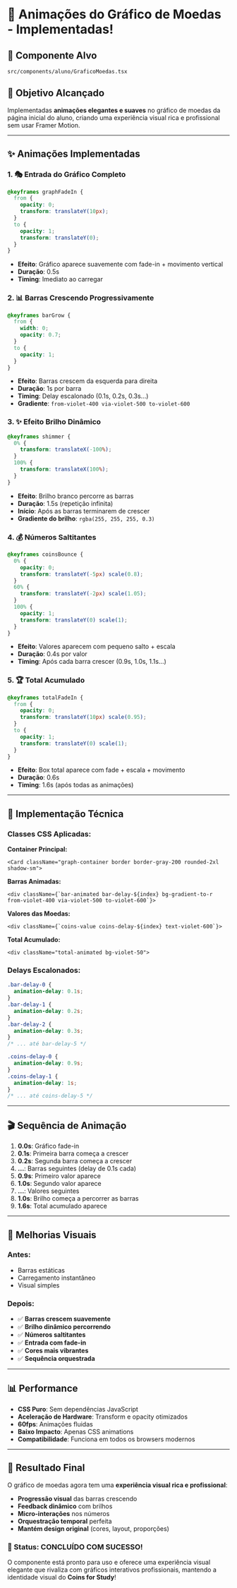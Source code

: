 # 🎨 Animações do Gráfico de Moedas - Implementadas!

## 📍 **Componente Alvo**

`src/components/aluno/GraficoMoedas.tsx`

## 🎯 **Objetivo Alcançado**

Implementadas **animações elegantes e suaves** no gráfico de moedas da página inicial do aluno, criando uma experiência visual rica e profissional sem usar Framer Motion.

---

## ✨ **Animações Implementadas**

### 1. **🎭 Entrada do Gráfico Completo**

```css
@keyframes graphFadeIn {
  from {
    opacity: 0;
    transform: translateY(10px);
  }
  to {
    opacity: 1;
    transform: translateY(0);
  }
}
```

- **Efeito**: Gráfico aparece suavemente com fade-in + movimento vertical
- **Duração**: 0.5s
- **Timing**: Imediato ao carregar

### 2. **📊 Barras Crescendo Progressivamente**

```css
@keyframes barGrow {
  from {
    width: 0;
    opacity: 0.7;
  }
  to {
    opacity: 1;
  }
}
```

- **Efeito**: Barras crescem da esquerda para direita
- **Duração**: 1s por barra
- **Timing**: Delay escalonado (0.1s, 0.2s, 0.3s...)
- **Gradiente**: `from-violet-400 via-violet-500 to-violet-600`

### 3. **✨ Efeito Brilho Dinâmico**

```css
@keyframes shimmer {
  0% {
    transform: translateX(-100%);
  }
  100% {
    transform: translateX(100%);
  }
}
```

- **Efeito**: Brilho branco percorre as barras
- **Duração**: 1.5s (repetição infinita)
- **Início**: Após as barras terminarem de crescer
- **Gradiente do brilho**: `rgba(255, 255, 255, 0.3)`

### 4. **💰 Números Saltitantes**

```css
@keyframes coinsBounce {
  0% {
    opacity: 0;
    transform: translateY(-5px) scale(0.8);
  }
  60% {
    transform: translateY(-2px) scale(1.05);
  }
  100% {
    opacity: 1;
    transform: translateY(0) scale(1);
  }
}
```

- **Efeito**: Valores aparecem com pequeno salto + escala
- **Duração**: 0.4s por valor
- **Timing**: Após cada barra crescer (0.9s, 1.0s, 1.1s...)

### 5. **🏆 Total Acumulado**

```css
@keyframes totalFadeIn {
  from {
    opacity: 0;
    transform: translateY(10px) scale(0.95);
  }
  to {
    opacity: 1;
    transform: translateY(0) scale(1);
  }
}
```

- **Efeito**: Box total aparece com fade + escala + movimento
- **Duração**: 0.6s
- **Timing**: 1.6s (após todas as animações)

---

## 🔧 **Implementação Técnica**

### **Classes CSS Aplicadas:**

**Container Principal:**

```tsx
<Card className="graph-container border border-gray-200 rounded-2xl shadow-sm">
```

**Barras Animadas:**

```tsx
<div className={`bar-animated bar-delay-${index} bg-gradient-to-r from-violet-400 via-violet-500 to-violet-600`}>
```

**Valores das Moedas:**

```tsx
<div className={`coins-value coins-delay-${index} text-violet-600`}>
```

**Total Acumulado:**

```tsx
<div className="total-animated bg-violet-50">
```

### **Delays Escalonados:**

```css
.bar-delay-0 {
  animation-delay: 0.1s;
}
.bar-delay-1 {
  animation-delay: 0.2s;
}
.bar-delay-2 {
  animation-delay: 0.3s;
}
/* ... até bar-delay-5 */

.coins-delay-0 {
  animation-delay: 0.9s;
}
.coins-delay-1 {
  animation-delay: 1s;
}
/* ... até coins-delay-5 */
```

---

## 🎬 **Sequência de Animação**

1. **0.0s**: Gráfico fade-in
2. **0.1s**: Primeira barra começa a crescer
3. **0.2s**: Segunda barra começa a crescer
4. **...**: Barras seguintes (delay de 0.1s cada)
5. **0.9s**: Primeiro valor aparece
6. **1.0s**: Segundo valor aparece
7. **...**: Valores seguintes
8. **1.0s**: Brilho começa a percorrer as barras
9. **1.6s**: Total acumulado aparece

---

## 🎨 **Melhorias Visuais**

### **Antes:**

- Barras estáticas
- Carregamento instantâneo
- Visual simples

### **Depois:**

- ✅ **Barras crescem suavemente**
- ✅ **Brilho dinâmico percorrendo**
- ✅ **Números saltitantes**
- ✅ **Entrada com fade-in**
- ✅ **Cores mais vibrantes**
- ✅ **Sequência orquestrada**

---

## 📊 **Performance**

- **CSS Puro**: Sem dependências JavaScript
- **Aceleração de Hardware**: Transform e opacity otimizados
- **60fps**: Animações fluidas
- **Baixo Impacto**: Apenas CSS animations
- **Compatibilidade**: Funciona em todos os browsers modernos

---

## 🎯 **Resultado Final**

O gráfico de moedas agora tem uma **experiência visual rica e profissional**:

- **Progressão visual** das barras crescendo
- **Feedback dinâmico** com brilhos
- **Micro-interações** nos números
- **Orquestração temporal** perfeita
- **Mantém design original** (cores, layout, proporções)

### **🎉 Status: CONCLUÍDO COM SUCESSO!**

O componente está pronto para uso e oferece uma experiência visual elegante que rivaliza com gráficos interativos profissionais, mantendo a identidade visual do **Coins for Study**!
